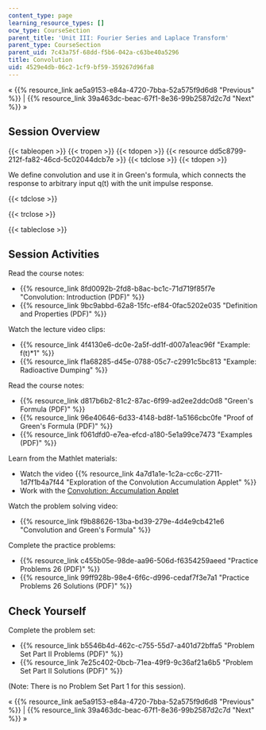 ```yaml
---
content_type: page
learning_resource_types: []
ocw_type: CourseSection
parent_title: 'Unit III: Fourier Series and Laplace Transform'
parent_type: CourseSection
parent_uid: 7c43a75f-68dd-f5b6-042a-c63be40a5296
title: Convolution
uid: 4529e4db-06c2-1cf9-bf59-359267d96fa8
---
```


« {{% resource_link ae5a9153-e84a-4720-7bba-52a575f9d6d8 "Previous" %}} | {{% resource_link 39a463dc-beac-67f1-8e36-99b2587d2c7d "Next" %}} »

Session Overview
----------------

{{< tableopen >}}
{{< tropen >}}
{{< tdopen >}}
{{< resource dd5c8799-212f-fa82-46cd-5c02044dcb7e >}}
{{< tdclose >}}
{{< tdopen >}}


We define convolution and use it in Green's formula, which connects the response to arbitrary input q(t) with the unit impulse response.


{{< tdclose >}}

{{< trclose >}}

{{< tableclose >}}

Session Activities
------------------

Read the course notes:

*   {{% resource_link 8fd0092b-2fd8-b8ac-bc1c-71d719f85f7e "Convolution: Introduction (PDF)" %}}
*   {{% resource_link 9bc9abbd-62a8-15fc-ef84-0fac5202e035 "Definition and Properties (PDF)" %}}

Watch the lecture video clips:

*   {{% resource_link 4f4130e6-dc0e-2a5f-dd1f-d007a1eac96f "Example: f(t)\*1" %}}
*   {{% resource_link f1a68285-d45e-0788-05c7-c2991c5bc813 "Example: Radioactive Dumping" %}}

Read the course notes:

*   {{% resource_link d817b6b2-81c2-87ac-6f99-ad2ee2ddc0d8 "Green's Formula (PDF)" %}}
*   {{% resource_link 96e40646-6d33-4148-bd8f-1a5166cbc0fe "Proof of Green's Formula (PDF)" %}}
*   {{% resource_link f061dfd0-e7ea-efcd-a180-5e1a99ce7473 "Examples (PDF)" %}}

Learn from the Mathlet materials:

*   Watch the video {{% resource_link 4a7d1a1e-1c2a-cc6c-2711-1d7f1b4a7f44 "Exploration of the Convolution Accumulation Applet" %}}
*   Work with the [Convolution: Accumulation Applet](/ans7870/18/18.03SC/convAccum.html "Open in a new window.")

Watch the problem solving video:

*   {{% resource_link f9b88626-13ba-bd39-279e-4d4e9cb421e6 "Convolution and Green's Formula" %}}

Complete the practice problems:

*   {{% resource_link c455b05e-98de-aa96-506d-f6354259aeed "Practice Problems 26 (PDF)" %}}
*   {{% resource_link 99ff928b-98e4-6f6c-d996-cedaf7f3e7a1 "Practice Problems 26 Solutions (PDF)" %}}

Check Yourself
--------------

Complete the problem set:

*   {{% resource_link b5546b4d-462c-c755-55d7-a401d72bffa5 "Problem Set Part II Problems (PDF)" %}}
*   {{% resource_link 7e25c402-0bcb-71ea-49f9-9c36af21a6b5 "Problem Set Part II Solutions (PDF)" %}}

(Note: There is no Problem Set Part 1 for this session).

« {{% resource_link ae5a9153-e84a-4720-7bba-52a575f9d6d8 "Previous" %}} | {{% resource_link 39a463dc-beac-67f1-8e36-99b2587d2c7d "Next" %}} »